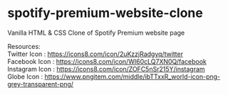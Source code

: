 # spotify-premium-website-clone
Vanilla HTML &amp; CSS Clone of Spotify Premium website page <br/>

Resources:<br/>
Twitter Icon : https://icons8.com/icon/2uKzzjRadgyq/twitter <br/>
Facebook Icon : https://icons8.com/icon/WI60cLQ7XN0Q/facebook <br/>
Instagram Icon : https://icons8.com/icon/ZOFC5nSr215Y/instagram <br/>
Globe Icon : https://www.pngitem.com/middle/ibTTxxR_world-icon-png-grey-transparent-png/ <br/>
